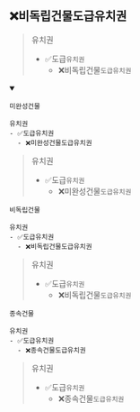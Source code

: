 ## ❌비독립건물도급유치권
> 유치권
> - ✅도급`유치권`
>   - ❌비독립건물`도급유치권`
<details open>
    <summary></summary>

`미완성건물`
```
유치권
- ✅도급유치권
  - ❌미완성건물도급유치권
```
> 유치권
> - ✅도급`유치권`
>   - ❌미완성건물`도급유치권`


`비독립건물`
```
유치권
- ✅도급유치권
  - ❌비독립건물도급유치권
```
> 유치권
> - ✅도급`유치권`
>   - ❌비독립건물`도급유치권`


`종속건물`
```
유치권
- ✅도급유치권
  - ❌종속건물도급유치권
```
> 유치권
> - ✅도급`유치권`
>   - ❌종속건물`도급유치권`
</details>

